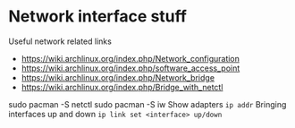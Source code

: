 # Network interface stuff

Useful network related links

 * https://wiki.archlinux.org/index.php/Network_configuration
 * https://wiki.archlinux.org/index.php/software_access_point
 * https://wiki.archlinux.org/index.php/Network_bridge
 * https://wiki.archlinux.org/index.php/Bridge_with_netctl

sudo pacman -S netctl
sudo pacman -S iw
Show adapters `ip addr`
Bringing interfaces up and down `ip link set <interface> up/down`
